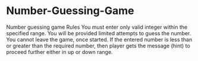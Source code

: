 # Number-Guessing-Game

Number guessing game Rules
You must enter only valid integer within the specified range.
You will be provided limited attempts to guess the number.
You cannot leave the game, once started.
If the entered number is less than or greater than the required number, then player gets the message (hint) to proceed further either in up or down range.
